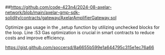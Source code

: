 ##https://github.com/code-423n4/2024-08-axelar-network/blob/main/axelar-gmp-sdk-solidity/contracts/gateway/AxelarAmplifierGateway.sol

Optimize gas usage in the _setup function by utilizing unchecked blocks for the loop. Line :53 
Gas optimization is crucial in smart contracts to reduce costs and improve efficiency.

https://gist.github.com/soccersd/8a6655b599e1a644795c315e1ec76a66